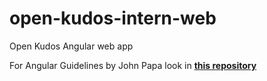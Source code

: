 # open-kudos-intern-web
Open Kudos Angular web app

For Angular Guidelines by John Papa look in [**this repository**](https://github.com/johnpapa/angular-styleguide/blob/master/a1/README.md)
